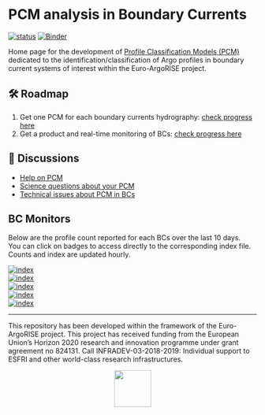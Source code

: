 # PCM analysis in Boundary Currents

[![status](https://img.shields.io/badge/lifecycle-experimental-orange)](https://lifecycle.r-lib.org/articles/stages.html#experimental)
[![Binder](https://img.shields.io/static/v1.svg?logo=Jupyter&label=MyBinder&message=demo&color=blue)](https://mybinder.org/v2/gh/euroargodev/binder-sandbox/virtual-fleet?urlpath=git-pull%3Frepo%3Dhttps%253A%252F%252Fgithub.com%252Feuroargodev%252Fboundary_currents_pcm%26urlpath%3Dlab%252Ftree%252Fboundary_currents_pcm%252Fdocs%252FPCM-demo.ipynb)

Home page for the development of [Profile Classification Models (PCM)](https://pyxpcm.readthedocs.io/en/latest/overview.html) dedicated to the identification/classification of Argo profiles in boundary current systems of interest within the Euro-ArgoRISE project. 


## 🛠 Roadmap
1. Get one PCM for each boundary currents hydrography: [check progress here](https://github.com/euroargodev/boundary_currents_pcm/projects/1)
2. Get a product and real-time monitoring of BCs: [check progress here](https://github.com/euroargodev/boundary_currents_pcm/projects/2)

## 👋 Discussions
- [Help on PCM](https://github.com/euroargodev/boundary_currents/discussions/6)
- [Science questions about your PCM](https://github.com/euroargodev/boundary_currents/discussions?discussions_q=label%3Aclassification)
- [Technical issues about PCM in BCs](https://github.com/euroargodev/boundary_currents_pcm/issues)

## BC Monitors

Below are the profile count reported for each BCs over the last 10 days.  
You can click on badges to access directly to the corresponding index file.  
Counts and index are updated hourly.

[![index](https://img.shields.io/endpoint?url=https://raw.githubusercontent.com/euroargodev/boundary_currents_pcm/main/data/BCstatus_GSE_tight.json)](https://raw.githubusercontent.com/euroargodev/boundary_currents_pcm/main/data/BCindex_GSE_tight.txt)  
[![index](https://img.shields.io/endpoint?url=https://raw.githubusercontent.com/euroargodev/boundary_currents_pcm/main/data/BCstatus_GoC.json)](https://raw.githubusercontent.com/euroargodev/boundary_currents_pcm/main/data/BCindex_GoC.txt)  
[![index](https://img.shields.io/endpoint?url=https://raw.githubusercontent.com/euroargodev/boundary_currents_pcm/main/data/BCstatus_West_Med.json)](https://raw.githubusercontent.com/euroargodev/boundary_currents_pcm/main/data/BCindex_West_Med.txt)  
[![index](https://img.shields.io/endpoint?url=https://raw.githubusercontent.com/euroargodev/boundary_currents_pcm/main/data/BCstatus_Lig_Sea.json)](https://raw.githubusercontent.com/euroargodev/boundary_currents_pcm/main/data/BCindex_Lig_Sea.txt)  
[![index](https://img.shields.io/endpoint?url=https://raw.githubusercontent.com/euroargodev/boundary_currents_pcm/main/data/BCstatus_EGC.json)](https://raw.githubusercontent.com/euroargodev/boundary_currents_pcm/main/data/BCindex_EGC.txt)


***
This repository has been developed within the framework of the Euro-ArgoRISE project. This project has received funding from the European Union’s Horizon 2020 research and innovation programme under grant agreement no 824131. Call INFRADEV-03-2018-2019: Individual support to ESFRI and other world-class research infrastructures.

<p align="center">
<a href="https://www.euro-argo.eu/EU-Projects/Euro-Argo-RISE-2019-2022">
<img src="https://user-images.githubusercontent.com/59824937/146353317-56b3e70e-aed9-40e0-9212-3393d2e0ddd9.png" height="75"/>
</a>
</p>
